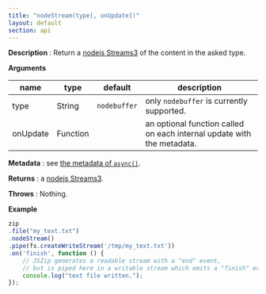 ```yaml
---
title: "nodeStream(type[, onUpdate])"
layout: default
section: api
---
```


__Description__ : Return a [nodejs Streams3](https://github.com/nodejs/readable-stream)
of the content in the asked type.

__Arguments__

name     | type     | default      | description
---------|----------|--------------|------------
type     | String   | `nodebuffer` | only `nodebuffer` is currently supported.
onUpdate | Function |              | an optional function called on each internal update with the metadata.

__Metadata__ : see [the metadata of `async()`]({{site.baseurl}}/documentation/api_zipobject/async.html).

__Returns__ : a [nodejs Streams3](https://github.com/nodejs/readable-stream).

__Throws__ : Nothing.

__Example__

```js
zip
.file("my_text.txt")
.nodeStream()
.pipe(fs.createWriteStream('/tmp/my_text.txt'))
.on('finish', function () {
    // JSZip generates a readable stream with a "end" event,
    // but is piped here in a writable stream which emits a "finish" event.
    console.log("text file written.");
});
```
